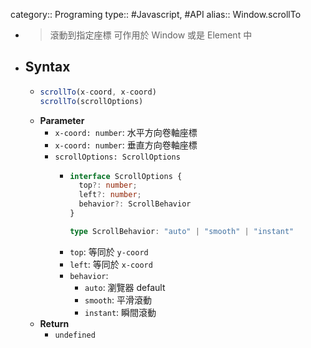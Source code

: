 category:: Programing
type:: #Javascript, #API
alias:: Window.scrollTo

- > 滾動到指定座標
  可作用於 Window 或是 Element 中
- ## Syntax
	- ```js
	  scrollTo(x-coord, x-coord)
	  scrollTo(scrollOptions)
	  ```
	- **Parameter**
		- `x-coord: number`: 水平方向卷軸座標
		- `x-coord: number`: 垂直方向卷軸座標
		- `scrollOptions: ScrollOptions`
			- ```ts
			  interface ScrollOptions {
			    top?: number;
			    left?: number;
			    behavior?: ScrollBehavior
			  }
			  
			  type ScrollBehavior: "auto" | "smooth" | "instant"
			  ```
			- `top`: 等同於 `y-coord`
			- `left`: 等同於 `x-coord`
			- `behavior`:
				- `auto`: 瀏覽器 default
				- `smooth`: 平滑滾動
				- `instant`: 瞬間滾動
	- **Return**
		- `undefined`